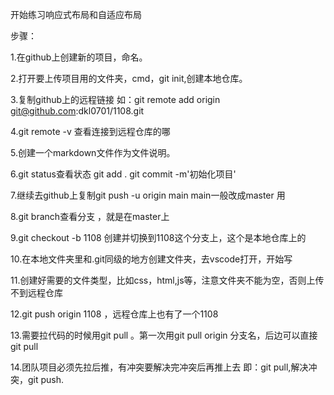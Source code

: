 开始练习响应式布局和自适应布局



步骤：

1.在github上创建新的项目，命名。

2.打开要上传项目用的文件夹，cmd，git init,创建本地仓库。

3.复制github上的远程链接 如：git remote add origin git@github.com:dkl0701/1108.git

4.git remote -v 查看连接到远程仓库的哪



5.创建一个markdown文件作为文件说明。

6.git status查看状态  git add .     git commit -m'初始化项目'

7.继续去github上复制git push -u origin main   main一般改成master 用

8.git branch查看分支 ，就是在master上

9.git checkout -b 1108   创建并切换到1108这个分支上，这个是本地仓库上的

10.在本地文件夹里和.git同级的地方创建文件夹，去vscode打开，开始写

11.创建好需要的文件类型，比如css，html,js等，注意文件夹不能为空，否则上传不到远程仓库

12.git push origin 1108 ，远程仓库上也有了一个1108

13.需要拉代码的时候用git pull 。第一次用git pull origin 分支名，后边可以直接git pull

14.团队项目必须先拉后推，有冲突要解决完冲突后再推上去  即：git pull,解决冲突，git push.